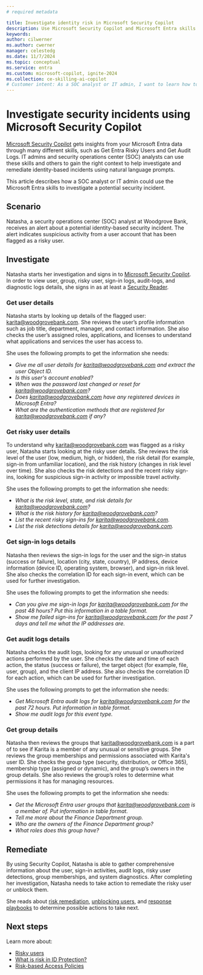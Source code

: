 ```yaml
---
# required metadata

title: Investigate identity risk in Microsoft Security Copilot
description: Use Microsoft Security Copilot and Microsoft Entra skills to quickly investigate identity-based security incident.
keywords:
author: cilwerner
ms.author: cwerner
manager: celestedg
ms.date: 11/7/2024
ms.topic: conceptual
ms.service: entra
ms.custom: microsoft-copilot, ignite-2024
ms.collection: ce-skilling-ai-copilot
# Customer intent: As a SOC analyst or IT admin, I want to learn how to use the Microsoft Entra skills in Microsoft Security Copilot so that I can quickly respond to a potential identity-based security incident.
---
```


# Investigate security incidents using Microsoft Security Copilot

[Microsoft Security Copilot](/security-copilot/microsoft-security-copilot) gets insights from your Microsoft Entra data through many different skills, such as Get Entra Risky Users and Get Audit Logs. IT admins and security operations center (SOC) analysts can use these skills and others to gain the right context to help investigate and remediate identity-based incidents using natural language prompts. 

This article describes how a SOC analyst or IT admin could use the Microsoft Entra skills to investigate a potential security incident. 

## Scenario

Natasha, a security operations center (SOC) analyst at Woodgrove Bank, receives an alert about a potential identity-based security incident. The alert indicates suspicious activity from a user account that has been flagged as a risky user.

## Investigate

Natasha starts her investigation and signs in to [Microsoft Security Copilot](https://securitycopilot.microsoft.com/).  In order to view user, group, risky user, sign-in logs, audit-logs, and diagnostic logs details, she signs in as at least a [Security Reader](/entra/identity/role-based-access-control/permissions-reference#security-reader).

### Get user details

Natasha starts by looking up details of the flagged user: karita@woodgrovebank.com.  She reviews the user’s profile information such as job title, department, manager, and contact information. She also checks the user’s assigned roles, applications, and licenses to understand what applications and services the user has access to.

She uses the following prompts to get the information she needs:

- *Give me all user details for karita@woodgrovebank.com and extract the user Object ID.*
- *Is this user's account enabled?*
- *When was the password last changed or reset for karita@woodgrovebank.com?*
- *Does karita@woodgrovebank.com have any registered devices in Microsoft Entra?*
- *What are the authentication methods that are registered for karita@woodgrovebank.com if any?*

### Get risky user details 

To understand why karita@woodgrovebank.com was flagged as a risky user, Natasha starts looking at the risky user details.  She reviews the risk level of the user (low, medium, high, or hidden), the risk detail (for example, sign-in from unfamiliar location), and the risk history (changes in risk level over time). She also checks the risk detections and the recent risky sign-ins, looking for suspicious sign-in activity or impossible travel activity.  

She uses the following prompts to get the information she needs:

- *What is the risk level, state, and risk details for karita@woodgrovebank.com?*
- *What is the risk history for karita@woodgrovebank.com?*
- *List the recent risky sign-ins for karita@woodgrovebank.com.* 
- *List the risk detections details for karita@woodgrovebank.com.*

### Get sign-in logs details

Natasha then reviews the sign-in logs for the user and the sign-in status (success or failure), location (city, state, country), IP address, device information (device ID, operating system, browser), and sign-in risk level. She also checks the correlation ID for each sign-in event, which can be used for further investigation.

She uses the following prompts to get the information she needs:

- *Can you give me sign-in logs for karita@woodgrovebank.com for the past 48 hours? Put this information in a table format.*
- *Show me failed sign-ins for karita@woodgrovebank.com for the past 7 days and tell me what the IP addresses are.*

### Get audit logs details

Natasha checks the audit logs, looking for any unusual or unauthorized actions performed by the user. She checks the date and time of each action, the status (success or failure), the target object (for example, file, user, group), and the client IP address. She also checks the correlation ID for each action, which can be used for further investigation.

She uses the following prompts to get the information she needs:

- *Get Microsoft Entra audit logs for karita@woodgrovebank.com for the past 72 hours. Put information in table format.*
- *Show me audit logs for this event type.*

### Get group details

Natasha then reviews the groups that karita@woodgrovebank.com is a part of to see if Karita is a member of any unusual or sensitive groups. She reviews the group memberships and permissions associated with Karita's user ID. She checks the group type (security, distribution, or Office 365), membership type (assigned or dynamic), and the group’s owners in the group details. She also reviews the group’s roles to determine what permissions it has for managing resources.

She uses the following prompts to get the information she needs:

- *Get the Microsoft Entra user groups that karita@woodgrovebank.com is a member of. Put information in table format.*
- *Tell me more about the Finance Department group.*
- *Who are the owners of the Finance Department group?*
- *What roles does this group have?*

## Remediate

By using Security Copilot, Natasha is able to gather comprehensive information about the user, sign-in activities, audit logs, risky user detections, group memberships, and system diagnostics. After completing her investigation, Natasha needs to take action to remediate the risky user or unblock them.

She reads about [risk remediation](/entra/id-protection/howto-identity-protection-remediate-unblock#risk-remediation), [unblocking users](/entra/id-protection/howto-identity-protection-remediate-unblock#unblocking-users), and [response playbooks](/security/operations/incident-response-playbooks) to determine possible actions to take next.

## Next steps

Learn more about: 
- [Risky users](/entra/id-protection/howto-identity-protection-investigate-risk#risky-users)
- [What is risk in ID Protection?](/entra/id-protection/concept-identity-protection-risks)
- [Risk-based Access Policies](/entra/id-protection/concept-identity-protection-policies)
